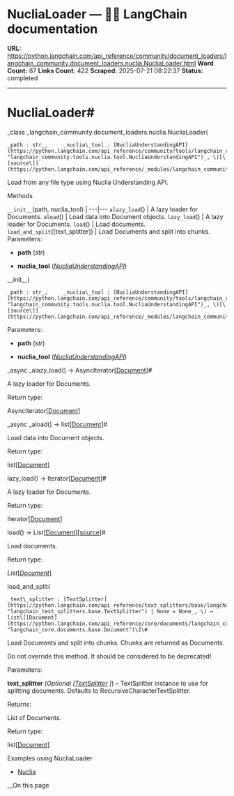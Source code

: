 # NucliaLoader — 🦜🔗 LangChain  documentation

**URL:** https://python.langchain.com/api_reference/community/document_loaders/langchain_community.document_loaders.nuclia.NucliaLoader.html
**Word Count:** 87
**Links Count:** 422
**Scraped:** 2025-07-21 08:22:37
**Status:** completed

---

# NucliaLoader\#

_class _langchain\_community.document\_loaders.nuclia.NucliaLoader\(

    _path : str_,     _nuclia\_tool : [NucliaUnderstandingAPI](https://python.langchain.com/api_reference/community/tools/langchain_community.tools.nuclia.tool.NucliaUnderstandingAPI.html#langchain_community.tools.nuclia.tool.NucliaUnderstandingAPI "langchain_community.tools.nuclia.tool.NucliaUnderstandingAPI")_, \)[\[source\]](https://python.langchain.com/api_reference/_modules/langchain_community/document_loaders/nuclia.html#NucliaLoader)\#     

Load from any file type using Nuclia Understanding API.

Methods

`__init__`\(path, nuclia\_tool\) |    ---|---   `alazy_load`\(\) | A lazy loader for Documents.   `aload`\(\) | Load data into Document objects.   `lazy_load`\(\) | A lazy loader for Documents.   `load`\(\) | Load documents.   `load_and_split`\(\[text\_splitter\]\) | Load Documents and split into chunks.      Parameters:     

  * **path** \(_str_\)

  * **nuclia\_tool** \([_NucliaUnderstandingAPI_](https://python.langchain.com/api_reference/community/tools/langchain_community.tools.nuclia.tool.NucliaUnderstandingAPI.html#langchain_community.tools.nuclia.tool.NucliaUnderstandingAPI "langchain_community.tools.nuclia.tool.NucliaUnderstandingAPI")\)

\_\_init\_\_\(

    _path : str_,     _nuclia\_tool : [NucliaUnderstandingAPI](https://python.langchain.com/api_reference/community/tools/langchain_community.tools.nuclia.tool.NucliaUnderstandingAPI.html#langchain_community.tools.nuclia.tool.NucliaUnderstandingAPI "langchain_community.tools.nuclia.tool.NucliaUnderstandingAPI")_, \)[\[source\]](https://python.langchain.com/api_reference/_modules/langchain_community/document_loaders/nuclia.html#NucliaLoader.__init__)\#     

Parameters:     

  * **path** \(_str_\)

  * **nuclia\_tool** \([_NucliaUnderstandingAPI_](https://python.langchain.com/api_reference/community/tools/langchain_community.tools.nuclia.tool.NucliaUnderstandingAPI.html#langchain_community.tools.nuclia.tool.NucliaUnderstandingAPI "langchain_community.tools.nuclia.tool.NucliaUnderstandingAPI")\)

_async _alazy\_load\(\) → AsyncIterator\[[Document](https://python.langchain.com/api_reference/core/documents/langchain_core.documents.base.Document.html#langchain_core.documents.base.Document "langchain_core.documents.base.Document")\]\#     

A lazy loader for Documents.

Return type:     

AsyncIterator\[[Document](https://python.langchain.com/api_reference/core/documents/langchain_core.documents.base.Document.html#langchain_core.documents.base.Document "langchain_core.documents.base.Document")\]

_async _aload\(\) → list\[[Document](https://python.langchain.com/api_reference/core/documents/langchain_core.documents.base.Document.html#langchain_core.documents.base.Document "langchain_core.documents.base.Document")\]\#     

Load data into Document objects.

Return type:     

list\[[Document](https://python.langchain.com/api_reference/core/documents/langchain_core.documents.base.Document.html#langchain_core.documents.base.Document "langchain_core.documents.base.Document")\]

lazy\_load\(\) → Iterator\[[Document](https://python.langchain.com/api_reference/core/documents/langchain_core.documents.base.Document.html#langchain_core.documents.base.Document "langchain_core.documents.base.Document")\]\#     

A lazy loader for Documents.

Return type:     

Iterator\[[Document](https://python.langchain.com/api_reference/core/documents/langchain_core.documents.base.Document.html#langchain_core.documents.base.Document "langchain_core.documents.base.Document")\]

load\(\) → List\[[Document](https://python.langchain.com/api_reference/core/documents/langchain_core.documents.base.Document.html#langchain_core.documents.base.Document "langchain_core.documents.base.Document")\][\[source\]](https://python.langchain.com/api_reference/_modules/langchain_community/document_loaders/nuclia.html#NucliaLoader.load)\#     

Load documents.

Return type:     

_List_\[[_Document_](https://python.langchain.com/api_reference/core/documents/langchain_core.documents.base.Document.html#langchain_core.documents.base.Document "langchain_core.documents.base.Document")\]

load\_and\_split\(

    _text\_splitter : [TextSplitter](https://python.langchain.com/api_reference/text_splitters/base/langchain_text_splitters.base.TextSplitter.html#langchain_text_splitters.base.TextSplitter "langchain_text_splitters.base.TextSplitter") | None = None_, \) → list\[[Document](https://python.langchain.com/api_reference/core/documents/langchain_core.documents.base.Document.html#langchain_core.documents.base.Document "langchain_core.documents.base.Document")\]\#     

Load Documents and split into chunks. Chunks are returned as Documents.

Do not override this method. It should be considered to be deprecated\!

Parameters:     

**text\_splitter** \(_Optional_ _\[_[_TextSplitter_](https://python.langchain.com/api_reference/text_splitters/base/langchain_text_splitters.base.TextSplitter.html#langchain_text_splitters.base.TextSplitter "langchain_text_splitters.base.TextSplitter") _\]_\) – TextSplitter instance to use for splitting documents. Defaults to RecursiveCharacterTextSplitter.

Returns:     

List of Documents.

Return type:     

list\[[Document](https://python.langchain.com/api_reference/core/documents/langchain_core.documents.base.Document.html#langchain_core.documents.base.Document "langchain_core.documents.base.Document")\]

Examples using NucliaLoader

  * [Nuclia](https://python.langchain.com/docs/integrations/document_loaders/nuclia/)

__On this page